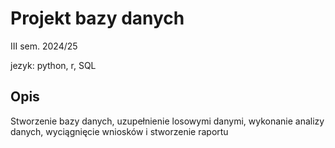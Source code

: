 # Projekt bazy danych
III sem. 2024/25

jezyk: python, r, SQL

## Opis

Stworzenie bazy danych, uzupełnienie losowymi danymi, wykonanie analizy danych, wyciągnięcie wniosków i stworzenie raportu

